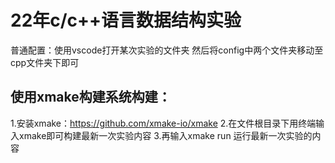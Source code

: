 # 22年c/c++语言数据结构实验

普通配置：使用vscode打开某次实验的文件夹 然后将config中两个文件夹移动至cpp文件夹下即可

## 使用xmake构建系统构建：
1.安装xmake：https://github.com/xmake-io/xmake
2.在文件根目录下用终端输入xmake即可构建最新一次实验内容
3.再输入xmake run 运行最新一次实验的内容